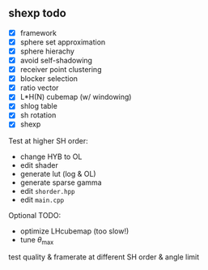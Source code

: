 ## shexp todo

- [x] framework
- [x] sphere set approximation
- [x] sphere hierachy
- [x] avoid self-shadowing
- [x] receiver point clustering
- [x] blocker selection
- [x] ratio vector
- [X] L*H(N) cubemap (w/ windowing)
- [x] shlog table
- [x] sh rotation
- [x] shexp

Test at higher SH order:

- change HYB to OL
- edit shader
- generate lut (log & OL)
- generate sparse gamma
- edit `shorder.hpp`
- edit `main.cpp`

Optional TODO:

- optimize LHcubemap (too slow!)
- tune $\theta_{\mathrm{max}}$

test quality & framerate at different SH order & angle limit
